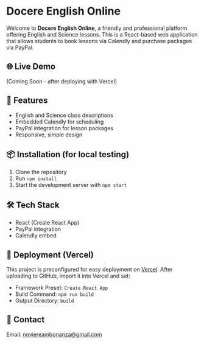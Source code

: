 # Docere English Online

Welcome to **Docere English Online**, a friendly and professional platform offering English and Science lessons. This is a React-based web application that allows students to book lessons via Calendly and purchase packages via PayPal.

## 🌐 Live Demo

(Coming Soon - after deploying with Vercel)

## 🚀 Features

- English and Science class descriptions
- Embedded Calendly for scheduling
- PayPal integration for lesson packages
- Responsive, simple design

## 📦 Installation (for local testing)

1. Clone the repository
2. Run `npm install`
3. Start the development server with `npm start`

## 🛠 Tech Stack

- React (Create React App)
- PayPal integration
- Calendly embed

## 📁 Deployment (Vercel)

This project is preconfigured for easy deployment on [Vercel](https://vercel.com). After uploading to GitHub, import it into Vercel and set:

- Framework Preset: `Create React App`
- Build Command: `npm run build`
- Output Directory: `build`

## 📧 Contact

Email: noviereambonanza@gmail.com